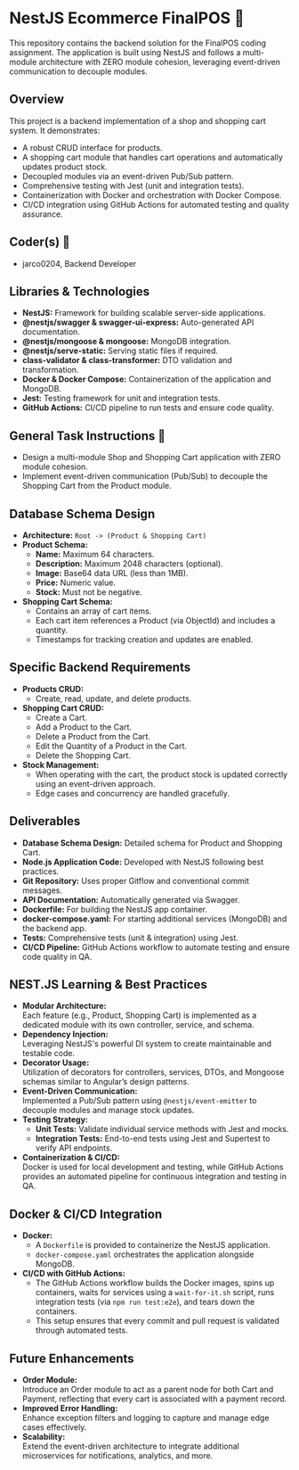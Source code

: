 # NestJS Ecommerce FinalPOS 🚀

This repository contains the backend solution for the FinalPOS coding assignment. The application is built using NestJS and follows a multi-module architecture with ZERO module cohesion, leveraging event-driven communication to decouple modules.

## Overview

This project is a backend implementation of a shop and shopping cart system. It demonstrates:

- A robust CRUD interface for products.
- A shopping cart module that handles cart operations and automatically updates product stock.
- Decoupled modules via an event-driven Pub/Sub pattern.
- Comprehensive testing with Jest (unit and integration tests).
- Containerization with Docker and orchestration with Docker Compose.
- CI/CD integration using GitHub Actions for automated testing and quality assurance.

## Coder(s) 🦾

- jarco0204, Backend Developer

## Libraries & Technologies

- **NestJS:** Framework for building scalable server-side applications.
- **@nestjs/swagger & swagger-ui-express:** Auto-generated API documentation.
- **@nestjs/mongoose & mongoose:** MongoDB integration.
- **@nestjs/serve-static:** Serving static files if required.
- **class-validator & class-transformer:** DTO validation and transformation.
- **Docker & Docker Compose:** Containerization of the application and MongoDB.
- **Jest:** Testing framework for unit and integration tests.
- **GitHub Actions:** CI/CD pipeline to run tests and ensure code quality.

## General Task Instructions 👑

- Design a multi-module Shop and Shopping Cart application with ZERO module cohesion.
- Implement event-driven communication (Pub/Sub) to decouple the Shopping Cart from the Product module.

## Database Schema Design

- **Architecture:** `Root -> (Product & Shopping Cart)`
- **Product Schema:**
  - **Name:** Maximum 64 characters.
  - **Description:** Maximum 2048 characters (optional).
  - **Image:** Base64 data URL (less than 1MB).
  - **Price:** Numeric value.
  - **Stock:** Must not be negative.
- **Shopping Cart Schema:**
  - Contains an array of cart items.
  - Each cart item references a Product (via ObjectId) and includes a quantity.
  - Timestamps for tracking creation and updates are enabled.

## Specific Backend Requirements

- **Products CRUD:**
  - Create, read, update, and delete products.
- **Shopping Cart CRUD:**
  - Create a Cart.
  - Add a Product to the Cart.
  - Delete a Product from the Cart.
  - Edit the Quantity of a Product in the Cart.
  - Delete the Shopping Cart.
- **Stock Management:**
  - When operating with the cart, the product stock is updated correctly using an event-driven approach.
  - Edge cases and concurrency are handled gracefully.

## Deliverables

- **Database Schema Design:** Detailed schema for Product and Shopping Cart.
- **Node.js Application Code:** Developed with NestJS following best practices.
- **Git Repository:** Uses proper Gitflow and conventional commit messages.
- **API Documentation:** Automatically generated via Swagger.
- **Dockerfile:** For building the NestJS app container.
- **docker-compose.yaml:** For starting additional services (MongoDB) and the backend app.
- **Tests:** Comprehensive tests (unit & integration) using Jest.
- **CI/CD Pipeline:** GitHub Actions workflow to automate testing and ensure code quality in QA.

## NEST.JS Learning & Best Practices

- **Modular Architecture:**  
  Each feature (e.g., Product, Shopping Cart) is implemented as a dedicated module with its own controller, service, and schema.
- **Dependency Injection:**  
  Leveraging NestJS's powerful DI system to create maintainable and testable code.
- **Decorator Usage:**  
  Utilization of decorators for controllers, services, DTOs, and Mongoose schemas similar to Angular’s design patterns.
- **Event-Driven Communication:**  
  Implemented a Pub/Sub pattern using `@nestjs/event-emitter` to decouple modules and manage stock updates.
- **Testing Strategy:**
  - **Unit Tests:** Validate individual service methods with Jest and mocks.
  - **Integration Tests:** End-to-end tests using Jest and Supertest to verify API endpoints.
- **Containerization & CI/CD:**  
  Docker is used for local development and testing, while GitHub Actions provides an automated pipeline for continuous integration and testing in QA.

## Docker & CI/CD Integration

- **Docker:**
  - A `Dockerfile` is provided to containerize the NestJS application.
  - `docker-compose.yaml` orchestrates the application alongside MongoDB.
- **CI/CD with GitHub Actions:**
  - The GitHub Actions workflow builds the Docker images, spins up containers, waits for services using a `wait-for-it.sh` script, runs integration tests (via `npm run test:e2e`), and tears down the containers.
  - This setup ensures that every commit and pull request is validated through automated tests.

## Future Enhancements

- **Order Module:**  
  Introduce an Order module to act as a parent node for both Cart and Payment, reflecting that every cart is associated with a payment record.
- **Improved Error Handling:**  
  Enhance exception filters and logging to capture and manage edge cases effectively.
- **Scalability:**  
  Extend the event-driven architecture to integrate additional microservices for notifications, analytics, and more.
